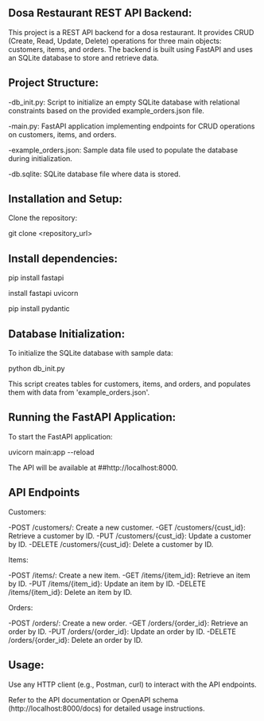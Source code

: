 ## Dosa Restaurant REST API Backend:

This project is a REST API backend for a dosa restaurant. It provides CRUD (Create, Read, Update, Delete) operations for three main objects: customers, items, and orders. The backend is built using FastAPI and uses an SQLite database to store and retrieve data.

## Project Structure:

-db_init.py: Script to initialize an empty SQLite database with relational constraints based on the provided example_orders.json file.

-main.py: FastAPI application implementing endpoints for CRUD operations on customers, items, and orders.

-example_orders.json: Sample data file used to populate the database during initialization.

-db.sqlite: SQLite database file where data is stored.

## Installation and Setup:

Clone the repository:

git clone <repository_url>

## Install dependencies:


pip install fastapi

install fastapi uvicorn

pip install pydantic


## Database Initialization:

To initialize the SQLite database with sample data:

python db_init.py

This script creates tables for customers, items, and orders, and populates them with data from 'example_orders.json'.

## Running the FastAPI Application:

To start the FastAPI application:

uvicorn main:app --reload

The API will be available at ##http://localhost:8000.

## API Endpoints

Customers:

-POST /customers/: Create a new customer.
-GET /customers/{cust_id}: Retrieve a customer by ID.
-PUT /customers/{cust_id}: Update a customer by ID.
-DELETE /customers/{cust_id}: Delete a customer by ID.

Items:

-POST /items/: Create a new item.
-GET /items/{item_id}: Retrieve an item by ID.
-PUT /items/{item_id}: Update an item by ID.
-DELETE /items/{item_id}: Delete an item by ID.

Orders:

-POST /orders/: Create a new order.
-GET /orders/{order_id}: Retrieve an order by ID.
-PUT /orders/{order_id}: Update an order by ID.
-DELETE /orders/{order_id}: Delete an order by ID.

## Usage:

Use any HTTP client (e.g., Postman, curl) to interact with the API endpoints.

Refer to the API documentation or OpenAPI schema (http://localhost:8000/docs) for detailed usage instructions.
